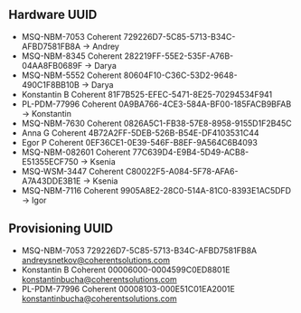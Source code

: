 ## Hardware UUID

* MSQ-NBM-7053 Coherent 729226D7-5C85-5713-B34C-AFBD7581FB8A -> Andrey
* MSQ-NBM-8345 Coherent 282219FF-55E2-535F-A76B-04AA8FB0689F -> Darya
* MSQ-NBM-5552 Coherent 80604F10-C36C-53D2-9648-490C1F8BB10B -> Darya
* Konstantin B Coherent 81F7B525-EFEC-5471-8E25-70294534F941
* PL-PDM-77996 Coherent 0A9BA766-4CE3-584A-BF00-185FACB9BFAB -> Konstantin
* MSQ-NBM-7630 Coherent 0826A5C1-FB38-57E8-8958-9155D1F2B45C
* Anna G Coherent 4B72A2FF-5DEB-526B-B54E-DF4103531C44
* Egor P Coherent 0EF36CE1-0E39-546F-B8EF-9A564C6B4093
* MSQ-NBM-082601 Coherent 77C639D4-E9B4-5D49-ACB8-E51355ECF750 -> Ksenia
* MSQ-WSM-3447 Coherent C80022F5-A084-5F78-AFA6-A7A43DDE3B1E -> Ksenia
* MSQ-NBM-7116 Coherent 9905A8E2-28C0-514A-81C0-8393E1AC5DFD -> Igor

## Provisioning UUID

* MSQ-NBM-7053 729226D7-5C85-5713-B34C-AFBD7581FB8A andreysnetkov@coherentsolutions.com
* Konstantin B Coherent 00006000-0004599C0ED8801E konstantinbucha@coherentsolutions.com
* PL-PDM-77996 Coherent 00008103-000E51C01EA2001E konstantinbucha@coherentsolutions.com


